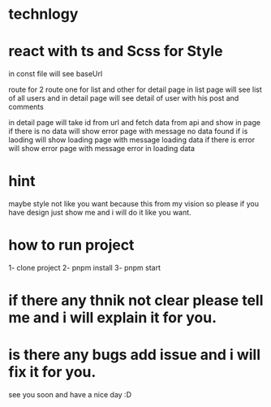 #  technlogy 
# react  with  ts  and  Scss  for Style 
 in const file  will  see   baseUrl

  route  for  2  route  one  for  list  and  other for  detail  page
   in  list  page  will  see  list  of  all  users  and  in  detail  page  will  see  detail  of  user  with  his  post  and  comments

in  detail  page  will  take id from  url  and  fetch  data  from  api  and  show  in  page
if  there  is  no  data  will  show  error  page  with  message  no  data  found
if  is laoding will  show  loading  page  with  message  loading  data
if there  is  error  will  show  error  page  with  message  error  in  loading  data


 # hint 
 maybe  style not  like  you  want  because this  from  my  vision so  please  if  you have  design  just  show  me  and  i will  do  it  like  you  want.


 # how  to  run  project
   1- clone  project
   2- pnpm install
   3- pnpm start

# if  there  any  thnik  not  clear  please  tell  me  and  i will  explain  it  for  you.   
# is  there  any  bugs  add  issue  and  i will  fix  it  for  you.

see  you  soon  and  have  a  nice  day  :D

